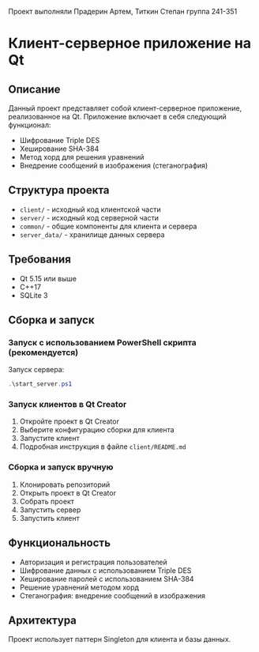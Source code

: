 Проект выполняли Прадерин Артем, Титкин Степан группа 241-351
# Клиент-серверное приложение на Qt

## Описание
Данный проект представляет собой клиент-серверное приложение, реализованное на Qt. Приложение включает в себя следующий функционал:
- Шифрование Triple DES
- Хеширование SHA-384
- Метод хорд для решения уравнений
- Внедрение сообщений в изображения (стеганография)

## Структура проекта
- `client/` - исходный код клиентской части
- `server/` - исходный код серверной части
- `common/` - общие компоненты для клиента и сервера
- `server_data/` - хранилище данных сервера

## Требования
- Qt 5.15 или выше
- C++17
- SQLite 3

## Сборка и запуск

### Запуск с использованием PowerShell скрипта (рекомендуется)
Запуск сервера:
```powershell
.\start_server.ps1
```

### Запуск клиентов в Qt Creator
1. Откройте проект в Qt Creator
2. Выберите конфигурацию сборки для клиента
3. Запустите клиент
4. Подробная инструкция в файле `client/README.md`

### Сборка и запуск вручную
1. Клонировать репозиторий
2. Открыть проект в Qt Creator
3. Собрать проект
4. Запустить сервер
5. Запустить клиент

## Функциональность
- Авторизация и регистрация пользователей
- Шифрование данных с использованием Triple DES
- Хеширование паролей с использованием SHA-384
- Решение уравнений методом хорд
- Стеганография: внедрение сообщений в изображения

## Архитектура
Проект использует паттерн Singleton для клиента и базы данных. 

